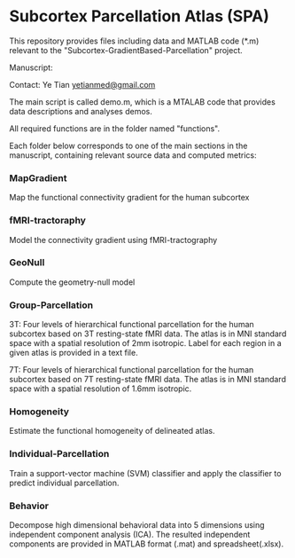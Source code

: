 # Subcortex Parcellation Atlas (SPA)
This repository provides files including data and MATLAB code (*.m) relevant to the "Subcortex-GradientBased-Parcellation" project.

Manuscript:

Contact: Ye Tian yetianmed@gmail.com

The main script is called demo.m, which is a MTALAB code that provides data descriptions and analyses demos.

All required functions are in the folder named "functions".

Each folder below corresponds to one of the main sections in the manuscript, containing relevant source data and computed metrics:

### MapGradient

   Map the functional connectivity gradient for the human subcortex

### fMRI-tractoraphy

   Model the connectivity gradient using fMRI-tractography

### GeoNull

   Compute the geometry-null model

### Group-Parcellation

   3T: Four levels of hierarchical functional parcellation for the human subcortex based on 3T resting-state fMRI data. The atlas is in MNI standard space with a spatial resolution of 2mm isotropic. Label for each region in a given atlas is provided in a text file. 

   7T: Four levels of hierarchical functional parcellation for the human subcortex based on 7T resting-state fMRI data. The atlas is in MNI standard space with a spatial resolution of 1.6mm isotropic.

### Homogeneity

   Estimate the functional homogeneity of delineated atlas.

### Individual-Parcellation

   Train a support-vector machine (SVM) classifier and apply the classifier to predict individual parcellation.

### Behavior

   Decompose high dimensional behavioral data into 5 dimensions using independent component analysis (ICA). The resulted independent components are provided in MATLAB format (.mat) and spreadsheet(.xlsx).







 

 

